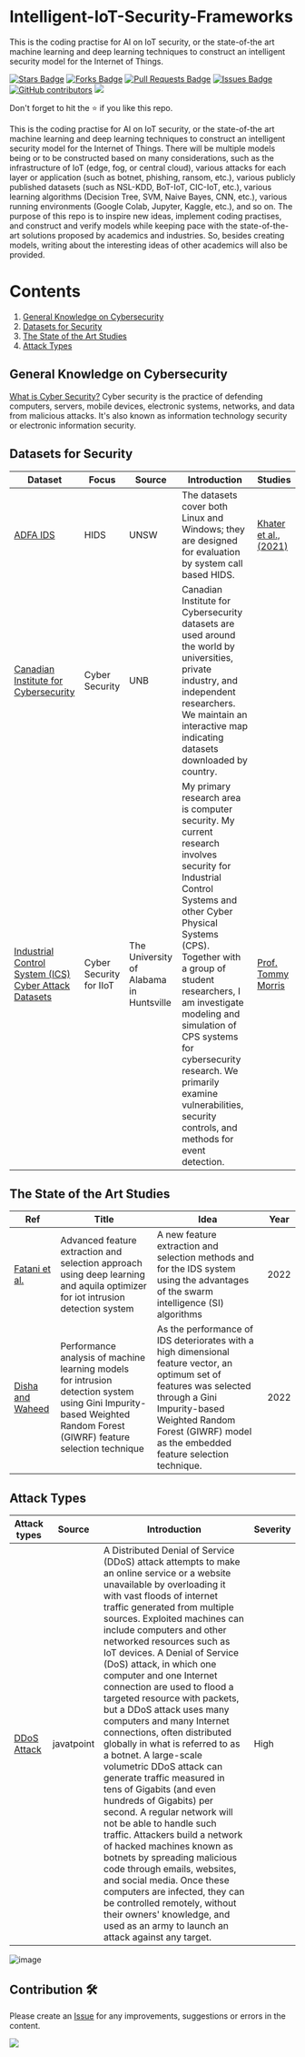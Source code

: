 # Intelligent-IoT-Security-Frameworks

This is the coding practise for AI on IoT security, or the state-of-the art machine learning and deep learning techniques to construct an intelligent security model for the Internet of Things.

<a href="https://github.com/goldboy225/research-material/stargazers"><img src="https://img.shields.io/github/stars/goldboy225/Intelligent-IoT-Security-Frameworks" alt="Stars Badge"/></a>
<a href="https://github.com/goldboy225/research-material/network/members"><img src="https://img.shields.io/github/forks/goldboy225/Intelligent-IoT-Security-Frameworks" alt="Forks Badge"/></a>
<a href="https://github.com/goldboy225/research-material/pulls"><img src="https://img.shields.io/github/issues-pr/goldboy225/Intelligent-IoT-Security-Frameworks" alt="Pull Requests Badge"/></a>
<a href="https://github.com/goldboy225/research-material/issues"><img src="https://img.shields.io/github/issues/goldboy225/Intelligent-IoT-Security-Frameworks" alt="Issues Badge"/></a>
<a href="https://github.com/goldboy225/research-material/graphs/contributors"><img alt="GitHub contributors" src="https://img.shields.io/github/contributors/goldboy225/Intelligent-IoT-Security-Frameworks?color=2b9348"></a>
![](https://visitor-badge.glitch.me/badge?page_id=goldboy225/Intelligent-IoT-Security-Frameworks)

Don't forget to hit the :star: if you like this repo.

This is the coding practise for AI on IoT security, or the state-of-the art machine learning and deep learning techniques to construct an intelligent security model for the Internet of Things.
There will be multiple models being or to be constructed based on many considerations, such as the infrastructure of IoT (edge, fog, or central cloud), various attacks for each layer or application (such as botnet, phishing, ransom, etc.), various publicly published datasets (such as NSL-KDD, BoT-IoT, CIC-IoT, etc.), various learning algorithms (Decision Tree, SVM, Naive Bayes, CNN, etc.), various running environments (Google Colab, Jupyter, Kaggle, etc.), and so on.
The purpose of this repo is to inspire new ideas, implement coding practises, and construct and verify models while keeping pace with the state-of-the-art solutions proposed by academics and industries. So, besides creating models, writing about the interesting ideas of other academics will also be provided.

# Contents
1. [General Knowledge on Cybersecurity](#general-knowledge-on-cybersecurity)
2. [Datasets for Security](#datasets-for-security)  
3. [The State of the Art Studies]([Intelligent-IoT-Security-Frameworks/The-State-of-The-Art-Studies.md](https://github.com/goldboy225/Intelligent-IoT-Security-Frameworks/blob/main/The-State-of-The-Art-Studies.md))  
4. [Attack Types](#attack-types) 

## General Knowledge on Cybersecurity
[What is Cyber Security?](https://www.kaspersky.com/resource-center/definitions/what-is-cyber-security) Cyber security is the practice of defending computers, servers, mobile devices, electronic systems, networks, and data from malicious attacks. It's also known as information technology security or electronic information security.

## Datasets for Security
| Dataset | Focus | Source | Introduction | Studies |
|--|--|--|--|--|
| [ADFA IDS](https://research.unsw.edu.au/projects/adfa-ids-datasets)|HIDS|UNSW|The datasets cover both Linux and Windows; they are designed for evaluation by system call based HIDS. |[Khater et al.,(2021)](https://www.mdpi.com/2079-9292/10/14/1633)|
| [Canadian Institute for Cybersecurity](https://www.unb.ca/cic/datasets/index.html)|Cyber Security|UNB|Canadian Institute for Cybersecurity datasets are used around the world by universities, private industry, and independent researchers. We maintain an interactive map indicating datasets downloaded by country. ||
| [Industrial Control System (ICS) Cyber Attack Datasets](https://sites.google.com/a/uah.edu/tommy-morris-uah/ics-data-sets)|Cyber Security for IIoT|The University of Alabama in Huntsville|My primary research area is computer security. My current research involves security for Industrial Control Systems and other Cyber Physical Systems (CPS). Together with a group of student researchers, I am investigate modeling and simulation of  CPS  systems for cybersecurity research.  We primarily examine vulnerabilities, security controls, and methods for event detection.| [Prof. Tommy Morris](https://sites.google.com/a/uah.edu/tommy-morris-uah/home?authuser=0) |

## The State of the Art Studies
| Ref | Title | Idea | Year |
|--|--|--|--|
| [Fatani et al.](https://www.mdpi.com/1424-8220/22/1/140) | Advanced feature extraction and selection approach using deep learning and aquila optimizer for iot intrusion detection system | A new feature extraction and selection methods and for the IDS system using the advantages of the swarm intelligence (SI) algorithms | 2022 |
| [Disha and Waheed](https://cybersecurity.springeropen.com/articles/10.1186/s42400-021-00103-8) | Performance analysis of machine learning models for intrusion detection system using Gini Impurity-based Weighted Random Forest (GIWRF) feature selection technique | As the performance of IDS deteriorates with a high dimensional feature vector, an optimum set of features was selected through a Gini Impurity-based Weighted Random Forest (GIWRF) model as the embedded feature selection technique. | 2022 |


## Attack Types
| Attack types | Source | Introduction | Severity |
|--|--|--|--|
[DDoS Attack](https://www.javatpoint.com/what-is-ddos-attack) | javatpoint |A Distributed Denial of Service (DDoS) attack attempts to make an online service or a website unavailable by overloading it with vast floods of internet traffic generated from multiple sources. Exploited machines can include computers and other networked resources such as IoT devices. A Denial of Service (DoS) attack, in which one computer and one Internet connection are used to flood a targeted resource with packets, but a DDoS attack uses many computers and many Internet connections, often distributed globally in what is referred to as a botnet. A large-scale volumetric DDoS attack can generate traffic measured in tens of Gigabits (and even hundreds of Gigabits) per second. A regular network will not be able to handle such traffic. Attackers build a network of hacked machines known as botnets by spreading malicious code through emails, websites, and social media. Once these computers are infected, they can be controlled remotely, without their owners' knowledge, and used as an army to launch an attack against any target.|High|


![image](https://user-images.githubusercontent.com/22785858/214537437-3a423506-af86-4ed2-9244-9f099cbcff8e.png)

## Contribution 🛠️
Please create an [Issue](https://github.com/goldboy225/Intelligent-IoT-Security-Frameworks/issues) for any improvements, suggestions or errors in the content.

![](https://visitor-badge.glitch.me/badge?page_id=goldboy225/Intelligent-IoT-Security-Frameworks)
